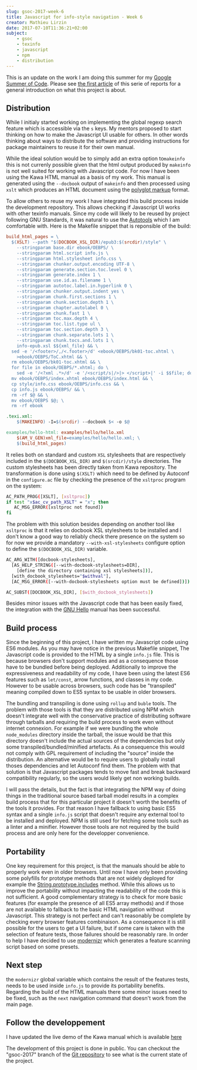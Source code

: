 ```yaml
---
slug: gsoc-2017-week-6
title: Javascript for info-style navigation - Week 6
creator: Mathieu Lirzin
date: 2017-07-10T11:36:21+02:00
subject:
    - gsoc
    - texinfo
    - javascript
    - npm
    - distribution
---
```


This is an update on the work I am doing this summer for my [Google Summer of Code](https://summerofcode.withgoogle.com/projects/#6199074135998464).  Please see [the first article](http://mathieu.lirzin.emi.u-bordeaux.fr/2017/06/03/gsoc2017-1/) of this serie of reports for a general introduction on what this project is about.

## Distribution

While I initialy started working on implementing the global regexp search feature which is accessible via the `s` keys.  My mentors proposed to start thinking on how to make the Javascript UI usable for others.  In other words thinking about ways to distribute the software and providing instructions for package maintainers to reuse it for their own manual.

While the ideal solution would be to simply add an extra option to`makeinfo` this is not currenly possible given that the html output produced by `makeinfo` is not well suited for working with Javascript code.  For now I have been using the Kawa HTML manual as a basis of my work.  This manual is generated using the `--docbook` output of `makeinfo` and then processed using `xslt` which produces an HTML document using the [polyglot markup](https://dev.w3.org/html5/html-polyglot/html-polyglot.html) format.

To allow others to reuse my work I have integrated this build process inside the development repository.  This allows checking if Javascript UI works with other texinfo manuals.  Since my code will likely to be reused by project following GNU Standards, it was natural to use the [Autotools](https://www.gnu.org/software/automake/manual/html_node/Autotools-Introduction.html) which I am comfortable with.  Here is the Makefile snippet that is reponsible of the build:

```makefile
build_html_pages = \
  $(XSLT) --path "$(DOCBOOK_XSL_DIR)/epub3:$(srcdir)/style" \
    --stringparam base.dir ebook/OEBPS/ \
    --stringparam html.script info.js \
    --stringparam html.stylesheet info.css \
    --stringparam chunker.output.encoding UTF-8 \
    --stringparam generate.section.toc.level 0 \
    --stringparam generate.index 1 \
    --stringparam use.id.as.filename 1 \
    --stringparam autotoc.label.in.hyperlink 0 \
    --stringparam chunker.output.indent yes \
    --stringparam chunk.first.sections 1 \
    --stringparam chunk.section.depth 1 \
    --stringparam chapter.autolabel 0 \
    --stringparam chunk.fast 1 \
    --stringparam toc.max.depth 4 \
    --stringparam toc.list.type ul \
    --stringparam toc.section.depth 3 \
    --stringparam chunk.separate.lots 1 \
    --stringparam chunk.tocs.and.lots 1 \
    info-epub.xsl $${xml_file} && \
  sed -e '/<footer>/,/<.footer>/d' <ebook/OEBPS/bk01-toc.xhtml \
    >ebook/OEBPS/ToC.xhtml && \
  rm ebook/OEBPS/bk01-toc.xhtml && \
  for file in ebook/OEBPS/*.xhtml; do \
    sed -e '/<?xml .*>/d' -e '/<script/s|/>|> </script>|' -i $$file; done && \
  mv ebook/OEBPS/index.xhtml ebook/OEBPS/index.html && \
  cp style/info.css ebook/OEBPS/info.css && \
  cp info.js ebook/OEBPS/ && \
  rm -rf $@ && \
  mv ebook/OEBPS $@; \
  rm -rf ebook

.texi.xml:
	$(MAKEINFO) -I=$(srcdir) --docbook $< -o $@

examples/hello-html: examples/hello/hello.xml
	$(AM_V_GEN)xml_file=examples/hello/hello.xml; \
	$(build_html_pages)
```

It relies both on standard and custom `XSL` stylesheets that are respectively included in the `$(DOCBOOK_XSL_DIR)` and `$(srcdir)/style` directories.  The custom stylesheets has been directly taken from Kawa repository.  The transformation is done using `$(XSLT)` which need to be defined by Autoconf in the `configure.ac` file by checking the presence of the `xsltproc` program on the system:

```sh
AC_PATH_PROG([XSLT], [xsltproc])
if test "x$ac_cv_path_XSLT" = "x"; then
   AC_MSG_ERROR([xsltproc not found])
fi
```

The problem with this solution besides depending on another tool like `xsltproc` is that it relies on docbook XSL stylesheets to be installed and I don't know a good way to reliably check there presence on the system so for now we provide a mandatory `--with-xsl-stylesheets` configure option to define the `$(DOCBOOK_XSL_DIR)` variable.

```sh
AC_ARG_WITH([docbook-stylesheets],
  [AS_HELP_STRING([--with-docbook-stylesheets=DIR],
    [define the directory containing xsl stylesheets])],
  [with_docbook_stylesheets="$withval"],
  [AC_MSG_ERROR([--with-docbook-stylesheets option must be defined])])

AC_SUBST([DOCBOOK_XSL_DIR], [$with_docbook_stylesheets])
```

Besides minor issues with the Javascript code that has been easily fixed, the integration with the [GNU Hello](https://www.gnu.org/software/hello/) manual has been successful.

## Build process

Since the beginning of this project, I have written my Javascript code using ES6 modules.  As you may have notice in the previous Makefile snippet, The Javascript code is provided to the HTML by a single `info.js` file.   This is because browsers don't support modules and as a consequence those have to be bundled before being deployed.  Additionally to improve the expressiveness and readability of my code, I have been using the latest ES6 features such as `let/const`, arrow functions, and classes in my code.  However to be usable across browsers, such code has be "transpiled" meaning compiled down to ES5 syntax to be usable in older browsers.

The bundling and transpiling is done using `rollup` and `buble` tools.  The problem with those tools is that they are distributed using NPM which doesn't integrate well with the conservative practice of distributing software through tarballs and requiring the build process to work even without internet connexion.  For example if we were bundling the whole `node_modules` directory inside the tarball, the issue would be that this directory doesn't include the actual sources of the dependencies but only some transpiled/bundled/minified artefacts.  As a consequence this would not comply with GPL requirement of including the "source" inside the distribution.  An alternative would be to require users to globally install thoses dependencies and let Autoconf find them.  The problem with that solution is that Javascript packages tends to move fast and break backward compatibility regularly, so the users would likely get non working builds.

I will pass the details, but the fact is that integrating the NPM way of doing things in the traditional source based tarball model results in a complex build process that for this particular project it doesn't worth the benefits of the tools it provides.  For that reason I have fallback to using basic ES5 syntax and a single `info.js` script that doesn't require any external tool to be installed and deployed.  NPM is still used for fetching some tools such as a linter and a minifier.  However those tools are not required by the build process and are only here for the developper convenience.

## Portability

One key requirement for this project, is that the manuals should be able to properly work even in older browsers.  Until now I have only been providing some polyfills for prototype methods that are not widely deployed for example the [String.prototype.includes](https://developer.mozilla.org/en-US/docs/Web/JavaScript/Reference/Global_Objects/String/includes) method.  While this allows us to improve the portability without impacting the readability of the code this is not sufficient.  A good complementary strategy is to check for more basic features (for example the presence of all ES5 array methods) and if those are not available to fallback to the basic HTML navigation without Javascript.  This strategy is not perfect and can't reasonably be complete by checking every browser features combinaison.   As a consequence it is still possible for the users to get a UI failure, but if some care is taken with the selection of feature tests, those failures should be reasonably rare. In order to help I have decided to use [modernizr](https://modernizr.com/) which generates a feature scanning script based on some presets.

## Next step

the `modernizr` global variable which contains the result of the features tests, needs to be used inside `info.js` to provide its portability benefits.  Regarding the build of the HTML manuals there some minor issues need to be fixed, such as the `next` navigation command that doesn't work from the main page.

## Follow the developpement

I have updated the live demo of the Kawa manual which is available [here](https://www.gnu.org/software/texinfo/gsoc-2017-js-example/kawa)

The development of this project is done in public.  You can checkout the "gsoc-2017" branch of the [Git repository](https://git.savannah.gnu.org/git/texinfo.git) to see what is the current state of the project.
